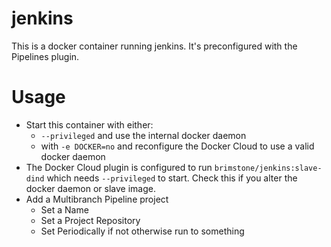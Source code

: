 jenkins
=======

This is a docker container running jenkins. It's preconfigured with the Pipelines plugin.

Usage
=====

- Start this container with either:
  - `--privileged` and use the internal docker daemon
  - with `-e DOCKER=no` and reconfigure the Docker Cloud to use a valid docker daemon
- The Docker Cloud plugin is configured to run `brimstone/jenkins:slave-dind` which needs `--privileged` to start. Check this if you alter the docker daemon or slave image.
- Add a Multibranch Pipeline project
  - Set a Name
  - Set a Project Repository
  - Set Periodically if not otherwise run to something
